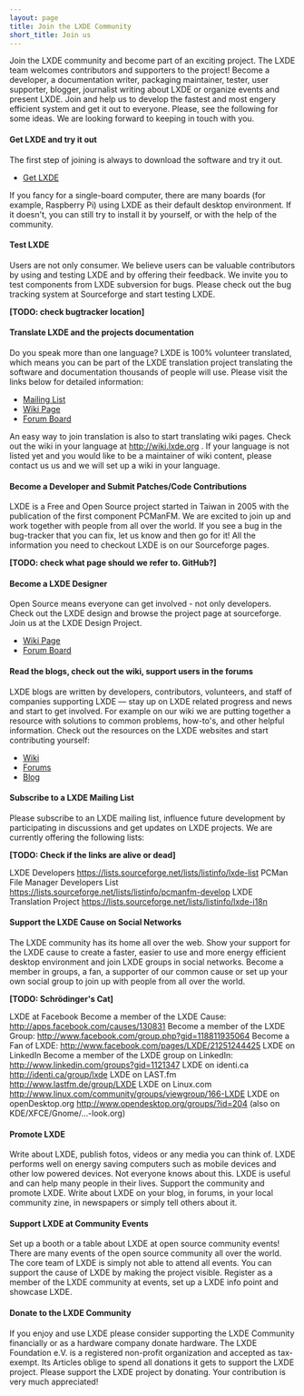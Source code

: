 ```yaml
---
layout: page
title: Join the LXDE Community
short_title: Join us
---
```


Join the LXDE community and become part of an exciting project. The LXDE team
welcomes contributors and supporters to the project! Become a developer, a
documentation writer, packaging maintainer, tester, user supporter, blogger,
journalist writing about LXDE or organize events and present LXDE. Join and
help us to develop the fastest and most engery efficient system and get it out
to everyone. Please, see the following for some ideas. We are looking forward
to keeping in touch with you.

#### Get LXDE and try it out

The first step of joining is always to download the software and try it out.

<ul class="actions">
  <li><a href="/get" class="button special">Get LXDE</a></li>
</ul>

If you fancy for a single-board computer, there are many boards (for example,
Raspberry Pi) using LXDE as their default desktop environment.  If it doesn't,
you can still try to install it by yourself, or with the help of the community.

#### Test LXDE

Users are not only consumer. We believe users can be valuable contributors by
using and testing LXDE and by offering their feedback. We invite you to test
components from LXDE subversion for bugs. Please check out the bug tracking
system at Sourceforge and start testing LXDE.

**[TODO: check bugtracker location]**

#### Translate LXDE and the projects documentation

Do you speak more than one language? LXDE is 100% volunteer translated, which
means you can be part of the LXDE translation project translating the software
and documentation thousands of people will use. Please visit the links below
for detailed information:

<ul class="actions">
  <li><a href="https://lists.sourceforge.net/lists/listinfo/lxde-i18n" class="button">Mailing List</a></li>
  <li><a href="https://wiki.lxde.org/en/Category:Translations" class="button">Wiki Page</a></li>
  <li><a href="https://forum.lxde.org/viewforum.php?f=12" class="button">Forum Board</a></li>
</ul>

An easy way to join translation is also to start translating wiki pages. Check
out the wiki in your language at http://wiki.lxde.org . If your language is not
listed yet and you would like to be a maintainer of wiki content, please
contact us us and we will set up a wiki in your language.

#### Become a Developer and Submit Patches/Code Contributions

LXDE is a Free and Open Source project started in Taiwan in 2005 with the
publication of the first component PCManFM. We are excited to join up and work
together with people from all over the world. If you see a bug in the
bug-tracker that you can fix, let us know and then go for it! All the
information you need to checkout LXDE is on our Sourceforge pages.

**[TODO: check what page should we refer to. GitHub?]**

#### Become a LXDE Designer

Open Source means everyone can get involved - not only developers. Check out
the LXDE design and browse the project page at sourceforge. Join us at the LXDE
Design Project.

<ul class="actions">
  <li><a href="https://wiki.lxde.org/en/Category:Design" class="button">Wiki Page</a></li>
  <li><a href="https://forum.lxde.org/viewforum.php?f=13" class="button">Forum Board</a></li>
</ul>

#### Read the blogs, check out the wiki, support users in the forums

LXDE blogs are written by developers, contributors, volunteers, and staff of
companies supporting LXDE — stay up on LXDE related progress and news and start
to get involved. For example on our wiki we are putting together a resource
with solutions to common problems, how-to's, and other helpful information.
Check out the resources on the LXDE websites and start contributing yourself:

<ul class="actions">
  <li><a href="https://wiki.lxde.org" class="button">Wiki</a></li>
  <li><a href="https://forum.lxde.org" class="button">Forums</a></li>
  <li><a href="https://blog.lxde.org" class="button">Blog</a></li>
</ul>

#### Subscribe to a LXDE Mailing List

Please subscribe to an LXDE mailing list, influence future development by
participating in discussions and get updates on LXDE projects. We are currently
offering the following lists:

**[TODO: Check if the links are alive or dead]**

LXDE Developers
    https://lists.sourceforge.net/lists/listinfo/lxde-list
PCMan File Manager Developers List
    https://lists.sourceforge.net/lists/listinfo/pcmanfm-develop
LXDE Translation Project
    https://lists.sourceforge.net/lists/listinfo/lxde-i18n

#### Support the LXDE Cause on Social Networks

The LXDE community has its home all over the web. Show your support for the
LXDE cause to create a faster, easier to use and more energy efficient desktop
environment and join LXDE groups in social networks. Become a member in groups,
a fan, a supporter of our common cause or set up your own social group to join
up with people from all over the world.

**[TODO: Schrödinger's Cat]**

LXDE at Facebook
    Become a member of the LXDE Cause: http://apps.facebook.com/causes/130831
    Become a member of the LXDE Group: http://www.facebook.com/group.php?gid=118811935064
    Become a Fan of LXDE: http://www.facebook.com/pages/LXDE/21251244425
LXDE on LinkedIn
    Become a member of the LXDE group on LinkedIn: http://www.linkedin.com/groups?gid=1121347
LXDE on identi.ca
    http://identi.ca/group/lxde
LXDE on LAST.fm
    http://www.lastfm.de/group/LXDE
LXDE on Linux.com
    http://www.linux.com/community/groups/viewgroup/166-LXDE
LXDE on openDesktop.org
    http://www.opendesktop.org/groups/?id=204 (also on KDE/XFCE/Gnome/...-look.org)

#### Promote LXDE

Write about LXDE, publish fotos, videos or any media you can think of. LXDE
performs well on energy saving computers such as mobile devices and other low
powered devices. Not everyone knows about this. LXDE is useful and can help
many people in their lives. Support the community and promote LXDE. Write about
LXDE on your blog, in forums, in your local community zine, in newspapers or
simply tell others about it.

#### Support LXDE at Community Events

Set up a booth or a table about LXDE at open source community events! There are
many events of the open source community all over the world. The core team of
LXDE is simply not able to attend all events. You can support the cause of LXDE
by making the project visible. Register as a member of the LXDE community at
events, set up a LXDE info point and showcase LXDE.

#### Donate to the LXDE Community

If you enjoy and use LXDE please consider supporting the LXDE Community
financially or as a hardware company donate hardware. The LXDE Foundation e.V.
is a registered non-profit organization and accepted as tax-exempt. Its
Articles oblige to spend all donations it gets to support the LXDE project.
Please support the LXDE project by donating. Your contribution is very much
appreciated!

